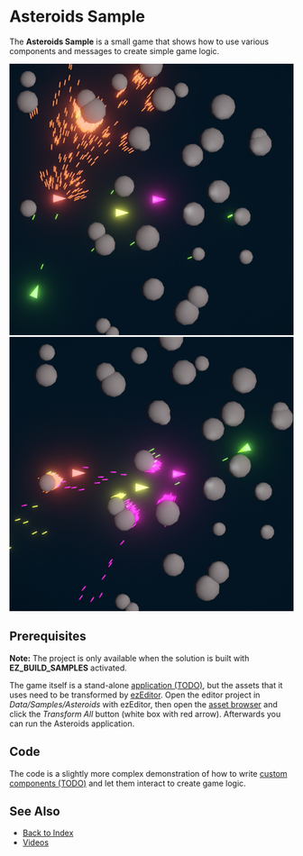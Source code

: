 # Asteroids Sample

The **Asteroids Sample** is a small game that shows how to use various components and messages to create simple game logic.

![Asteroids](media/asteroids1.jpg)
![Asteroids](media/asteroids2.jpg)

## Prerequisites

**Note:** The project is only available when the solution is built with **EZ_BUILD_SAMPLES** activated.

The game itself is a stand-alone [application (TODO)](../runtime/application/application.md), but the assets that it uses need to be transformed by [ezEditor](../editor/editor-overview.md). Open the editor project in *Data/Samples/Asteroids* with ezEditor, then open the [asset browser](../assets/asset-browser.md) and click the *Transform All* button (white box with red arrow). Afterwards you can run the Asteroids application.

## Code

The code is a slightly more complex demonstration of how to write [custom components (TODO)](../runtime/world/custom-components.md) and let them interact to create game logic.

## See Also

* [Back to Index](../index.md)
* [Videos](../appendix/videos.md)